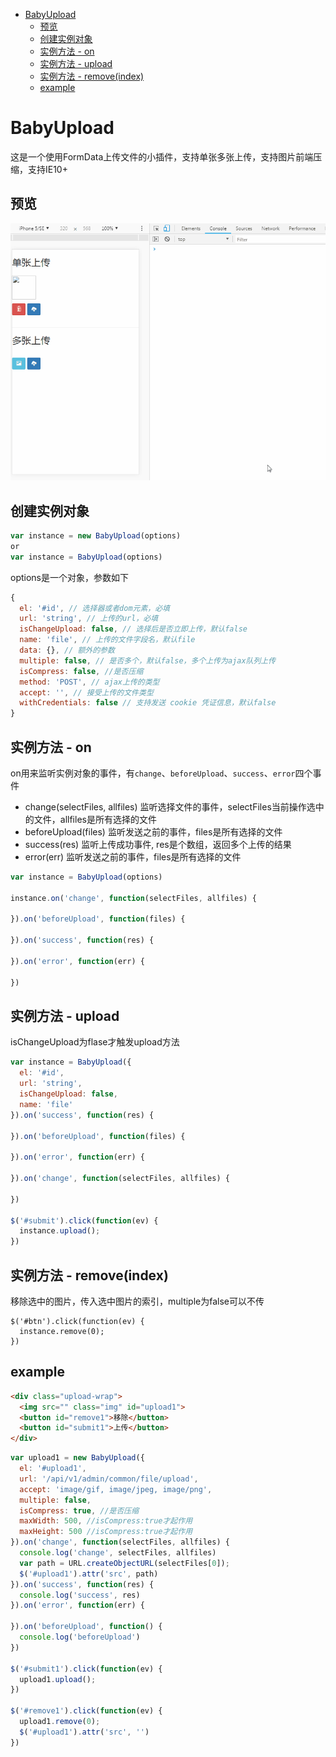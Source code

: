 <!-- START doctoc generated TOC please keep comment here to allow auto update -->
<!-- DON'T EDIT THIS SECTION, INSTEAD RE-RUN doctoc TO UPDATE -->


- [BabyUpload](#babyupload)
  - [预览](#%E9%A2%84%E8%A7%88)
  - [创建实例对象](#%E5%88%9B%E5%BB%BA%E5%AE%9E%E4%BE%8B%E5%AF%B9%E8%B1%A1)
  - [实例方法 - on](#%E5%AE%9E%E4%BE%8B%E6%96%B9%E6%B3%95---on)
  - [实例方法 - upload](#%E5%AE%9E%E4%BE%8B%E6%96%B9%E6%B3%95---upload)
  - [实例方法 - remove(index)](#%E5%AE%9E%E4%BE%8B%E6%96%B9%E6%B3%95---removeindex)
  - [example](#example)

<!-- END doctoc generated TOC please keep comment here to allow auto update -->

# BabyUpload

这是一个使用FormData上传文件的小插件，支持单张多张上传，支持图片前端压缩，支持IE10+

## 预览

![image](https://github.com/JaxBBLL/BabyUpload/blob/master/preview.gif)

## 创建实例对象
```js
var instance = new BabyUpload(options)
or
var instance = BabyUpload(options)
```
options是一个对象，参数如下

```js
{
  el: '#id', // 选择器或者dom元素，必填
  url: 'string', // 上传的url，必填
  isChangeUpload: false, // 选择后是否立即上传，默认false
  name: 'file', // 上传的文件字段名，默认file
  data: {}, // 额外的参数
  multiple: false, // 是否多个，默认false，多个上传为ajax队列上传
  isCompress: false, //是否压缩
  method: 'POST', // ajax上传的类型
  accept: '', // 接受上传的文件类型
  withCredentials: false // 支持发送 cookie 凭证信息，默认false
}
```

## 实例方法 - on

on用来监听实例对象的事件，有`change`、`beforeUpload`、`success`、`error`四个事件

- change(selectFiles, allfiles) 监听选择文件的事件，selectFiles当前操作选中的文件，allfiles是所有选择的文件
- beforeUpload(files) 监听发送之前的事件，files是所有选择的文件
- success(res) 监听上传成功事件, res是个数组，返回多个上传的结果
- error(err) 监听发送之前的事件，files是所有选择的文件

```js
var instance = BabyUpload(options)

instance.on('change', function(selectFiles, allfiles) { 
  
}).on('beforeUpload', function(files) {
  
}).on('success', function(res) {
  
}).on('error', function(err) {
  
})
```
## 实例方法 - upload

isChangeUpload为flase才触发upload方法

```js
var instance = BabyUpload({
  el: '#id',
  url: 'string',
  isChangeUpload: false,
  name: 'file'
}).on('success', function(res) {
  
}).on('beforeUpload', function(files) {
  
}).on('error', function(err) {
  
}).on('change', function(selectFiles, allfiles) {
  
})

$('#submit').click(function(ev) {
  instance.upload();
})
```

## 实例方法 - remove(index)

移除选中的图片，传入选中图片的索引，multiple为false可以不传
```
$('#btn').click(function(ev) {
  instance.remove(0);
})
```

## example

```html
<div class="upload-wrap">
  <img src="" class="img" id="upload1">
  <button id="remove1">移除</button>
  <button id="submit1">上传</button>
</div>
```
```js
var upload1 = new BabyUpload({
  el: '#upload1',
  url: '/api/v1/admin/common/file/upload',
  accept: 'image/gif, image/jpeg, image/png',
  multiple: false,
  isCompress: true, //是否压缩
  maxWidth: 500, //isCompress:true才起作用
  maxHeight: 500 //isCompress:true才起作用
}).on('change', function(selectFiles, allfiles) {
  console.log('change', selectFiles, allfiles)
  var path = URL.createObjectURL(selectFiles[0]);
  $('#upload1').attr('src', path)
}).on('success', function(res) {
  console.log('success', res)
}).on('error', function(err) {

}).on('beforeUpload', function() {
  console.log('beforeUpload')
})

$('#submit1').click(function(ev) {
  upload1.upload();
})

$('#remove1').click(function(ev) {
  upload1.remove(0);
  $('#upload1').attr('src', '')
})
```



 
